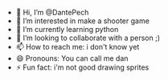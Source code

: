 - 👋 Hi, I’m @DantePech
- 👀 I’m interested in make a shooter game 
- 🌱 I’m currently learning python 
- 💞️ I’m looking to collaborate with a person ;)
- 📫 How to reach me: i don't know yet
- 😄 Pronouns: You can call me dan
- ⚡ Fun fact: i'm not good drawing sprites

<!---
DantePech/DantePech is a ✨ special ✨ repository because its `README.md` (this file) appears on your GitHub profile.
You can click the Preview link to take a look at your changes.
--->
